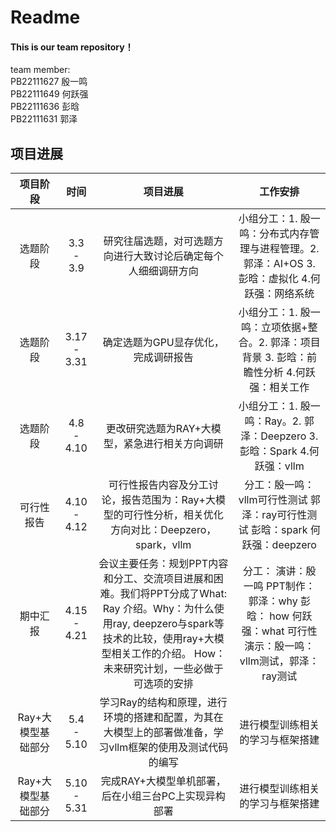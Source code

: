 # Readme 
#### This is our team repository！
team member:<br>
PB22111627 殷一鸣<br>
PB22111649 何跃强<br>
PB22111636 彭晗<br>
PB22111631 郭泽<br>

## 项目进展

|      项目阶段      |     时间     |                                                                                                   项目进展                                                                                                    |                                                        工作安排                                                         |
| :----------------: | :----------: | :-----------------------------------------------------------------------------------------------------------------------------------------------------------------------------------------------------------: | :---------------------------------------------------------------------------------------------------------------------: |
|      选题阶段      |  3.3 - 3.9   |                                                                        研究往届选题，对可选题方向进行大致讨论后确定每个人细细调研方向                                                                         |            小组分工：1.	殷一鸣：分布式内存管理与进程管理。2.	郭泽：AI+OS 3.	彭晗：虚拟化 4.何跃强：网络系统             |
|      选题阶段      | 3.17 - 3.31  |                                                                                      确定选题为GPU显存优化，完成调研报告                                                                                      |              小组分工：1.	殷一鸣：立项依据+整合。2.	郭泽：项目背景 3.	彭晗：前瞻性分析 4.何跃强：相关工作               |
|      选题阶段      |  4.8 - 4.10  |                                                                                更改研究选题为RAY+大模型，紧急进行相关方向调研                                                                                 |                        小组分工：1.	殷一鸣：Ray。2.	郭泽：Deepzero 3.	彭晗：Spark 4.何跃强：vllm                        |
|     可行性报告     | 4.10  - 4.12 |                                                     可行性报告内容及分工讨论，报告范围为：Ray+大模型的可行性分析，相关优化方向对比：Deepzero，spark，vllm                                                     |                    分工：殷一鸣：vllm可行性测试  郭泽：ray可行性测试  	彭晗：spark  何跃强：deepzero                    |
|      期中汇报      | 4.15  - 4.21 | 会议主要任务：规划PPT内容和分工、交流项目进展和困难。我们将PPT分成了What: Ray 介绍。Why：为什么使用ray, deepzero与spark等技术的比较，使用ray+大模型相关工作的介绍。 How：未来研究计划，一些必做于可选项的安排 | 分工： 演讲：殷一鸣     PPT制作： 郭泽：why    彭晗： how     何跃强：what  可行性演示：殷一鸣：vllm测试，郭泽：ray测试 |
| Ray+大模型基础部分 |  5.4 - 5.10  |                                                   学习Ray的结构和原理，进行环境的搭建和配置，为其在大模型上的部署做准备，学习vllm框架的使用及测试代码的编写                                                   |                                            进行模型训练相关的学习与框架搭建                                             |
| Ray+大模型基础部分 |  5.10 - 5.31  |                                                   完成RAY+大模型单机部署，后在小组三台PC上实现异构部署                                                   |                                            进行模型训练相关的学习与框架搭建                                             |